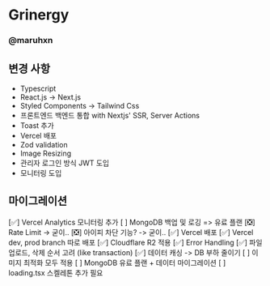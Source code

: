 # Grinergy

### @maruhxn

## 변경 사항

- Typescript
- React.js -> Next.js
- Styled Components -> Tailwind Css
- 프론트엔드 백엔드 통합 with Nextjs' SSR, Server Actions
- Toast 추가
- Vercel 배포
- Zod validation
- Image Resizing
- 관리자 로그인 방식 JWT 도입
- 모니터링 도입

## 마이그레이션

[✅] Vercel Analytics 모니터링 추가
[ ] MongoDB 백업 및 로깅 => 유료 플랜
[❎] Rate Limit -> 굳이..
[❎] 아이피 차단 기능? -> 굳이..
[✅] Vercel 배포
[✅] Vercel dev, prod branch 따로 배포
[✅] Cloudflare R2 적용
[✅] Error Handling
[✅] 파일 업로드, 삭제 순서 고려 (like transaction)
[✅] 데이터 캐싱 -> DB 부하 줄이기
[ ] 이미지 최적화 모두 적용
[ ] MongoDB 유료 플랜 + 데이터 마이그레이션
[ ] loading.tsx 스켈레톤 추가 필요
